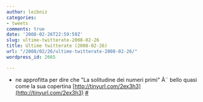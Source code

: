 ```yaml
---
author: leibniz
categories:
- tweets
comments: true
date: '2008-02-26T22:59:59Z'
slug: ultime-twitterate-2008-02-26
title: Ultime twitterate (2008-02-26)
url: "/2008/02/26/ultime-twitterate-2008-02-26/"
wordpress_id: 2665

---
```

* ne approfitta per dire che "La solitudine dei numeri primi" Ã¨  bello quasi come la sua copertina [http://tinyurl.com/2ex3h3](http://tinyurl.com/2ex3h3) [#](http://twitter.com/leibniz/statuses/761230782)


